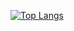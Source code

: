 [![Top Langs](https://github-readme-stats.vercel.app/api/top-langs/?username=StefanoFerrari0&theme=radical&layout=compact)](https://github.com/anuraghazra/github-readme-stats)
